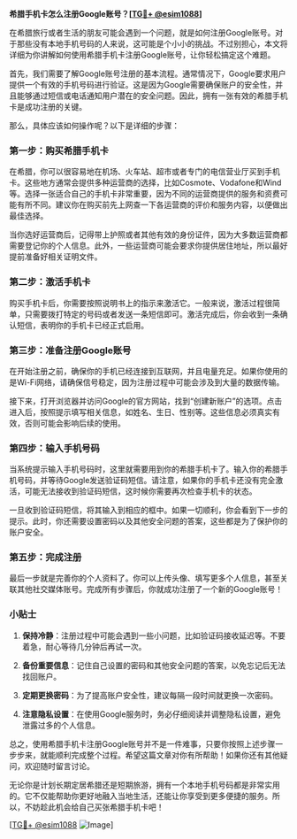 **希腊手机卡怎么注册Google账号？[[TG💪+ @esim1088](https://t.me/s/esim1088)]**

在希腊旅行或者生活的朋友可能会遇到一个问题，就是如何注册Google账号。对于那些没有本地手机号码的人来说，这可能是个小小的挑战。不过别担心，本文将详细为你讲解如何使用希腊手机卡注册Google账号，让你轻松搞定这个难题。

首先，我们需要了解Google账号注册的基本流程。通常情况下，Google要求用户提供一个有效的手机号码进行验证。这是因为Google需要确保账户的安全性，并且能够通过短信或电话通知用户潜在的安全问题。因此，拥有一张有效的希腊手机卡是成功注册的关键。

那么，具体应该如何操作呢？以下是详细的步骤：

### 第一步：购买希腊手机卡

在希腊，你可以很容易地在机场、火车站、超市或者专门的电信营业厅买到手机卡。这些地方通常会提供多种运营商的选择，比如Cosmote、Vodafone和Wind等。选择一张适合自己的手机卡非常重要，因为不同的运营商提供的服务和资费可能有所不同。建议你在购买前先上网查一下各运营商的评价和服务内容，以便做出最佳选择。

当你选好运营商后，记得带上护照或者其他有效的身份证件，因为大多数运营商都需要登记你的个人信息。此外，一些运营商可能会要求你提供居住地址，所以最好提前准备好相关证明文件。

### 第二步：激活手机卡

购买手机卡后，你需要按照说明书上的指示来激活它。一般来说，激活过程很简单，只需要拨打特定的号码或者发送一条短信即可。激活完成后，你会收到一条确认短信，表明你的手机卡已经正式启用。

### 第三步：准备注册Google账号

在开始注册之前，确保你的手机已经连接到互联网，并且电量充足。如果你使用的是Wi-Fi网络，请确保信号稳定，因为注册过程中可能会涉及到大量的数据传输。

接下来，打开浏览器并访问Google的官方网站，找到“创建新账户”的选项。点击进入后，按照提示填写相关信息，如姓名、生日、性别等。这些信息必须真实有效，否则可能会影响后续的使用。

### 第四步：输入手机号码

当系统提示输入手机号码时，这里就需要用到你的希腊手机卡了。输入你的希腊手机号码，并等待Google发送验证码短信。请注意，如果你的手机卡还没有完全激活，可能无法接收到验证码短信，这时候你需要再次检查手机卡的状态。

一旦收到验证码短信，将其输入到相应的框中。如果一切顺利，你会看到下一步的提示。此时，你还需要设置密码以及其他安全问题的答案，这些都是为了保护你的账户安全。

### 第五步：完成注册

最后一步就是完善你的个人资料了。你可以上传头像、填写更多个人信息，甚至关联其他社交媒体账号。完成所有步骤后，你就成功注册了一个新的Google账号！

### 小贴士

1. **保持冷静**：注册过程中可能会遇到一些小问题，比如验证码接收延迟等。不要着急，耐心等待几分钟后再试一次。
   
2. **备份重要信息**：记住自己设置的密码和其他安全问题的答案，以免忘记后无法找回账户。

3. **定期更换密码**：为了提高账户安全性，建议每隔一段时间就更换一次密码。

4. **注意隐私设置**：在使用Google服务时，务必仔细阅读并调整隐私设置，避免泄露过多的个人信息。

总之，使用希腊手机卡注册Google账号并不是一件难事，只要你按照上述步骤一步步来，就能顺利完成整个过程。希望这篇文章对你有所帮助！如果你还有其他疑问，欢迎随时留言讨论。

无论你是计划长期定居希腊还是短期旅游，拥有一个本地手机号码都是非常实用的。它不仅能帮助你更好地融入当地生活，还能让你享受到更多便捷的服务。所以，不妨趁此机会给自己买张希腊手机卡吧！

[[TG💪+ @esim1088](https://t.me/s/esim1088) ![Image](https://i.postimg.cc/4NQfJmqS/Snipaste-2025-05-13-00-14-12.png)]